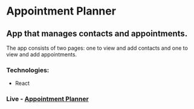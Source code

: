 # Appointment Planner

## App that manages contacts and appointments.
The app consists of two pages: one to view and add contacts and one to view and add appointments.

### Technologies: 
* React

### Live - [Appointment Planner](https://codecademy-appointment-planner.netlify.app)

